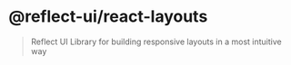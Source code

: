 # @reflect-ui/react-layouts

> Reflect UI Library for building responsive layouts in a most intuitive way